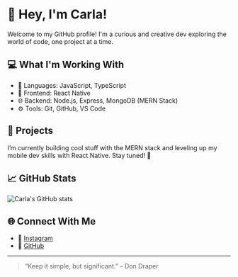 # 👋 Hey, I'm Carla!

Welcome to my GitHub profile! I'm a curious and creative dev exploring the world of code, one project at a time.

## 💻 What I'm Working With
- 🔧 Languages: JavaScript, TypeScript
- 📱 Frontend: React Native
- 🌐 Backend: Node.js, Express, MongoDB (MERN Stack)
- ⚙️ Tools: Git, GitHub, VS Code

## 🚀 Projects
I’m currently building cool stuff with the MERN stack and leveling up my mobile dev skills with React Native. Stay tuned! 👀

## 📈 GitHub Stats
![Carla's GitHub stats](https://github-readme-stats.vercel.app/api?username=carla-io&show_icons=true&theme=tokyonight)

## 🌐 Connect With Me
- 📸 [Instagram](https://www.instagram.com/ca.rkive/?hl=en)
- 🐙 [GitHub](https://github.com/carla-io)

---

> “Keep it simple, but significant.” – Don Draper
